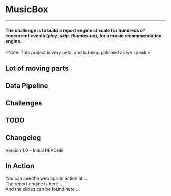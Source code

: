 # MusicBox
----
#### The challenge is to build a report engine at scale for hundreds of concurrent events (*play, skip, thumbs-up*), for a music recommendation engine.
<Note: This project is very beta, and is being polished as we speak.>

## Lot of moving parts
## Data Pipeline
## Challenges
## TODO
## Changelog
Version 1.0 - Initial README
## In Action
You can see the web app in action at ...  
The report engine is here ...  
And the slides can be found here ...  

